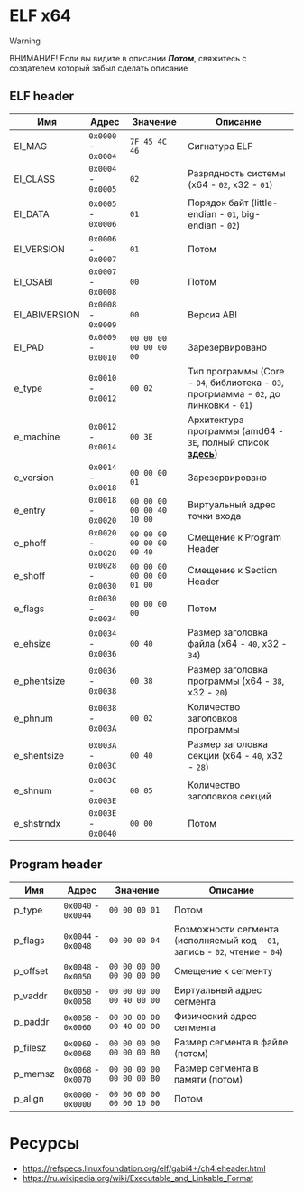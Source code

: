 # ELF x64
> [!WARNING]
> ВНИМАНИЕ! Если вы видите в описании ***Потом***, свяжитесь с создателем который забыл сделать описание

## ELF header
| Имя           | Адрес               | Значение                  | Описание                                                                              |
| ------------- | ------------------- | ------------------------- | ------------------------------------------------------------------------------------- |
| EI_MAG        | `0x0000` - `0x0004` | `7F 45 4C 46`             | Сигнатура ELF                                                                         |
| EI_CLASS      | `0x0004` - `0x0005` | `02`                      | Разрядность системы (x64 - `02`, x32 - `01`)                                          |
| EI_DATA       | `0x0005` - `0x0006` | `01`                      | Порядок байт (little-endian - `01`, big-endian - `02`)                                |
| EI_VERSION    | `0x0006` - `0x0007` | `01`                      | Потом                                                                                 |
| EI_OSABI      | `0x0007` - `0x0008` | `00`                      | Потом                                                                                 |
| EI_ABIVERSION | `0x0008` - `0x0009` | `00`                      | Версия ABI                                                                            |
| EI_PAD        | `0x0009` - `0x0010` | `00 00 00 00 00 00 00`    | Зарезервировано                                                                       |
| e_type        | `0x0010` - `0x0012` | `00 02`                   | Тип программы (Core - `04`, библиотека - `03`, прогрмамма - `02`, до линковки - `01`) |
| e_machine     | `0x0012` - `0x0014` | `00 3E`                   | Архитектура программы (amd64 - `3E`, полный список [**здесь**](arch-list))            |
| e_version     | `0x0014` - `0x0018` | `00 00 00 01`             | Зарезервировано                                                                       |
| e_entry       | `0x0018` - `0x0020` | `00 00 00 00 00 40 10 00` | Виртуальный адрес точки входа                                                         |
| e_phoff       | `0x0020` - `0x0028` | `00 00 00 00 00 00 00 40` | Смещение к Program Header                                                             |
| e_shoff       | `0x0028` - `0x0030` | `00 00 00 00 00 00 01 00` | Смещение к Section Header                                                             |
| e_flags       | `0x0030` - `0x0034` | `00 00 00 00`             | Потом                                                                                 |
| e_ehsize      | `0x0034` - `0x0036` | `00 40`                   | Размер заголовка файла (x64 - `40`, x32 - `34`)                                       |
| e_phentsize   | `0x0036` - `0x0038` | `00 38`                   | Размер заголовка программы (x64 - `38`, x32 - `20`)                                   |
| e_phnum       | `0x0038` - `0x003A` | `00 02`                   | Количество заголовков программы                                                       |
| e_shentsize   | `0x003A` - `0x003C` | `00 40`                   | Размер заголовка секции (x64 - `40`, x32 - `28`)                                      |
| e_shnum       | `0x003C` - `0x003E` | `00 05`                   | Количество заголовков секций                                                          |
| e_shstrndx    | `0x003E` - `0x0040` | `00 00`                   | Потом                                                                                 |

## Program header
| Имя      | Адрес               | Значение                  | Описание                                                                    |
| -------- | ------------------- | ------------------------- | --------------------------------------------------------------------------- |
| p_type   | `0x0040` - `0x0044` | `00 00 00 01`             | Потом                                                                       |
| p_flags  | `0x0044` - `0x0048` | `00 00 00 04`             | Возможности сегмента (исполняемый код - `01`, запись - `02`, чтение - `04`) |
| p_offset | `0x0048` - `0x0050` | `00 00 00 00 00 00 00 00` | Смещение к сегменту                                                         |
| p_vaddr  | `0x0050` - `0x0058` | `00 00 00 00 00 40 00 00` | Виртуальный адрес сегмента                                                  |
| p_paddr  | `0x0058` - `0x0060` | `00 00 00 00 00 40 00 00` | Физический адрес сегмента                                                   |
| p_filesz | `0x0060` - `0x0068` | `00 00 00 00 00 00 00 B0` | Размер сегмента в файле  (потом)                                            |
| p_memsz  | `0x0068` - `0x0070` | `00 00 00 00 00 00 00 B0` | Размер сегмента в памяти (потом)                                            |
| p_align  | `0x0000` - `0x0000` | `00 00 00 00 00 00 10 00` | Потом                                                                       |

[arch-list]: https://refspecs.linuxfoundation.org/elf/gabi4+/ch4.eheader.html

# Ресурсы
- https://refspecs.linuxfoundation.org/elf/gabi4+/ch4.eheader.html
- https://ru.wikipedia.org/wiki/Executable_and_Linkable_Format
